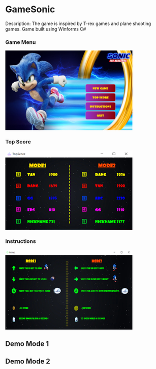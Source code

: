 # GameSonic

Description: The game is inspired by T-rex games and plane shooting games. Game built using Winforms C#

### Game Menu 
<p align="Left">
  <img src="https://github.com/PQD-11/GameSonic_CSharp/blob/main/Images/Menu.png" alt="MarineGEO circle logo" style="height: 250px; width:400px;">

### Top Score 
<p align="Left">
  <img src="https://github.com/PQD-11/GameSonic_CSharp/blob/main/Images/TopScore.png" alt="MarineGEO circle logo" style="height: 250px; width:400px;">
  
### Instructions
<p align="Left">
  <img src="https://github.com/PQD-11/GameSonic_CSharp/blob/main/Images/Instruction.png" alt="MarineGEO circle logo" style="height: 250px; width:400px;">
  
## Demo Mode 1

## Demo Mode 2 
